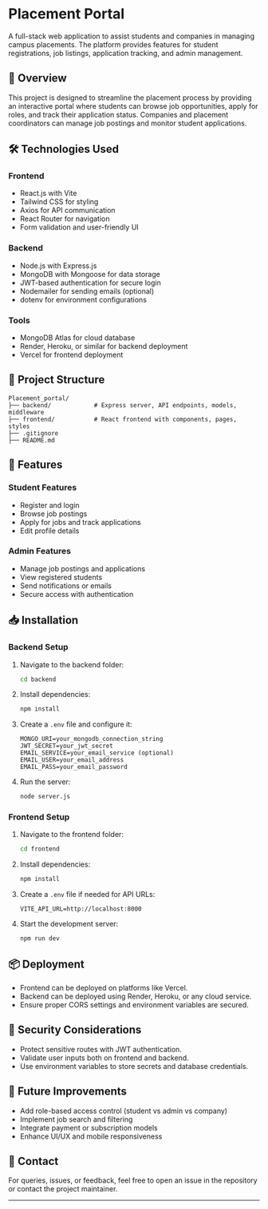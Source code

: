 
# Placement Portal

A full-stack web application to assist students and companies in managing campus placements. The platform provides features for student registrations, job listings, application tracking, and admin management.

## 📖 Overview

This project is designed to streamline the placement process by providing an interactive portal where students can browse job opportunities, apply for roles, and track their application status. Companies and placement coordinators can manage job postings and monitor student applications.

## 🛠 Technologies Used

### Frontend
- React.js with Vite
- Tailwind CSS for styling
- Axios for API communication
- React Router for navigation
- Form validation and user-friendly UI

### Backend
- Node.js with Express.js
- MongoDB with Mongoose for data storage
- JWT-based authentication for secure login
- Nodemailer for sending emails (optional)
- dotenv for environment configurations

### Tools
- MongoDB Atlas for cloud database
- Render, Heroku, or similar for backend deployment
- Vercel for frontend deployment

## 📂 Project Structure

```
Placement_portal/
├── backend/            # Express server, API endpoints, models, middleware
├── frontend/           # React frontend with components, pages, styles
├── .gitignore
├── README.md
```

## 🚀 Features

### Student Features
- Register and login
- Browse job postings
- Apply for jobs and track applications
- Edit profile details

### Admin Features
- Manage job postings and applications
- View registered students
- Send notifications or emails
- Secure access with authentication

## 📥 Installation

### Backend Setup
1. Navigate to the backend folder:
   ```bash
   cd backend
   ```
2. Install dependencies:
   ```bash
   npm install
   ```
3. Create a `.env` file and configure it:
   ```env
   MONGO_URI=your_mongodb_connection_string
   JWT_SECRET=your_jwt_secret
   EMAIL_SERVICE=your_email_service (optional)
   EMAIL_USER=your_email_address
   EMAIL_PASS=your_email_password
   ```
4. Run the server:
   ```bash
   node server.js
   ```

### Frontend Setup
1. Navigate to the frontend folder:
   ```bash
   cd frontend
   ```
2. Install dependencies:
   ```bash
   npm install
   ```
3. Create a `.env` file if needed for API URLs:
   ```env
   VITE_API_URL=http://localhost:8000
   ```
4. Start the development server:
   ```bash
   npm run dev
   ```

## 📦 Deployment

- Frontend can be deployed on platforms like Vercel.
- Backend can be deployed using Render, Heroku, or any cloud service.
- Ensure proper CORS settings and environment variables are secured.

## 🔑 Security Considerations

- Protect sensitive routes with JWT authentication.
- Validate user inputs both on frontend and backend.
- Use environment variables to store secrets and database credentials.

## 📂 Future Improvements

- Add role-based access control (student vs admin vs company)
- Implement job search and filtering
- Integrate payment or subscription models
- Enhance UI/UX and mobile responsiveness

## 📧 Contact

For queries, issues, or feedback, feel free to open an issue in the repository or contact the project maintainer.

---
